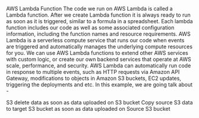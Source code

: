 AWS Lambda Function
The code we run on AWS Lambda is called a Lambda function. After we create Lambda function it is always ready to run as soon as it is triggered, similar to a formula in a spreadsheet.
Each lambda function includes our code as well as some associated configuration information, including the function names and resource requirements.
AWS Lambda is a serverless compute service that runs our code when events are triggered and automatically manages the underlying compute resources for you.
We can use AWS Lambda functions to extend other AWS services with custom logic, or create our own backend services that operate at AWS scale, performance, and security.
AWS Lambda can automatically run code in response to multiple events, such as HTTP requests via Amazon API Gateway, modifications to objects in Amazon S3 buckets, EC2 updates, triggering the deployments and etc.
In this example, we are going talk about -

S3 delete data as soon as data uploaded on S3 bucket
Copy source S3 data to target S3 bucket as soon as data uploaded on Source S3 bucket